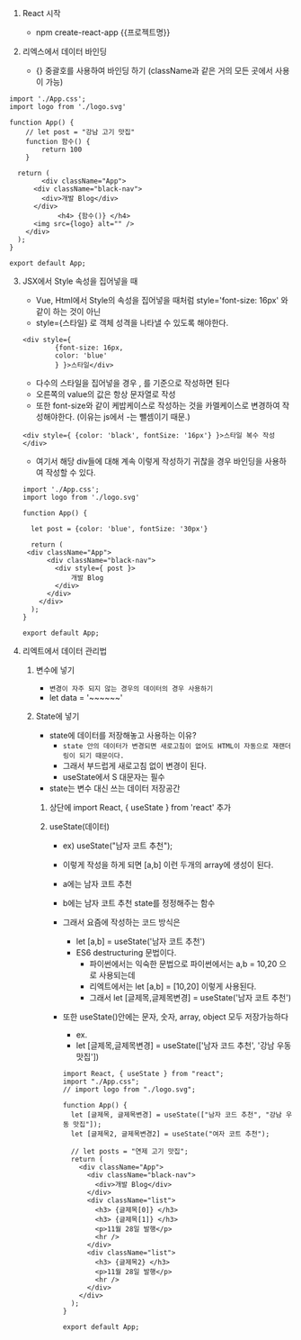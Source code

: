 1. React 시작
   * npm create-react-app {{프로젝트명}} 



2. 리엑스에서 데이터 바인딩
   * {} 중괄호를 사용하여 바인딩 하기 (className과 같은 거의 모든 곳에서 사용이 가능)

```react
import './App.css';
import logo from './logo.svg'

function App() {
	// let post = "강남 고기 맛집"
	function 함수() {
		return 100
	}
 
  return (
	    <div className="App">
      <div className="black-nav">
        <div>개발 Blog</div>
      </div>
			<h4> {함수()} </h4>
      <img src={logo} alt="" />
    </div>
  );
}

export default App;

```



3. JSX에서 Style 속성을 집어넣을 때

   - Vue, Html에서 Style의 속성을 집어넣을 때처럼 style='font-size: 16px' 와 같이 하는 것이 아닌
   - style={스타일} 로 객체 성격을 나타낼 수 있도록 해야한다.

   ```react
   <div style={ 
           {font-size: 16px,
           color: 'blue'     
           } }>스타일</div>
   ```

   - 다수의 스타일을 집어넣을 경우 , 를 기준으로 작성하면 된다
   - 오른쪽의 value의 값은 항상 문자열로 작성
   - 또한 font-size와 같이 케밥케이스로 작성하는 것을 카멜케이스로 변경하여 작성해야한다. (이유는 js에서 -는 뺄셈이기 때문.)

   ```react
   <div style={ {color: 'black', fontSize: '16px'} }>스타일 복수 작성</div>
   ```

   * 여기서 해당 div들에 대해 계속 이렇게 작성하기 귀찮을 경우 바인딩을 사용하여 작성할 수 있다.

   ```react
   import './App.css';
   import logo from './logo.svg'
   
   function App() {
   
     let post = {color: 'blue', fontSize: '30px'}
    
     return (
   	<div className="App">
         <div className="black-nav">
           <div style={ post }>
               개발 Blog
           </div>
         </div>
       </div>
     );
   }
   
   export default App;
   
   ```

   

4. 리엑트에서 데이터 관리법

   1. 변수에 넣기

      * `변경이 자주 되지 않는 경우의 데이터의 경우 사용하기`
      * let data = '~~~~~~'

   2. State에 넣기

      * state에 데이터를 저장해놓고 사용하는 이유?
        * `state 안의 데이터가 변경되면 새로고침이 없어도 HTML이 자동으로 재랜더링이 되기 때문이다.`
        * 그래서 부드럽게 새로고침 없이 변경이 된다.
        * useState에서 S 대문자는 필수
      * state는 변수 대신 쓰는 데이터 저장공간

      1. 상단에 import React, { useState } from 'react' 추가

      2. useState(데이터)

         * ex) useState("남자 코트 추천");

         * 이렇게 작성을 하게 되면 [a,b] 이런 두개의 array에 생성이 된다.

         * a에는 남자 코트 추천

         * b에는 남자 코트 추천 state를 정정해주는 함수

         * 그래서 요즘에 작성하는 코드 방식은

           * let [a,b] = useState('남자 코트 추천')
           * ES6 destructuring 문법이다.
             * 파이썬에서는 익숙한 문법으로 파이썬에서는 a,b = 10,20 으로 사용되는데 
             * 리엑트에서는 let [a,b] = [10,20] 이렇게 사용된다.
             * 그래서 let [글제목,글제목변경] = useState('남자 코트 추천')

         * 또한 useState()안에는 문자, 숫자, array, object 모두 저장가능하다

           * ex.
           * let [글제목,글제목변경] = useState(['남자 코드 추천', '강남 우동 맛집'])

           ```react
           import React, { useState } from "react";
           import "./App.css";
           // import logo from "./logo.svg";
           
           function App() {
             let [글제목, 글제목변경] = useState(["남자 코드 추천", "강남 우동 맛집"]);
             let [글제목2, 글제목변경2] = useState("여자 코트 추천");
           
             // let posts = "연제 고기 맛집";
             return (
               <div className="App">
                 <div className="black-nav">
                   <div>개발 Blog</div>
                 </div>
                 <div className="list">
                   <h3> {글제목[0]} </h3>
                   <h3> {글제목[1]} </h3>
                   <p>11월 28일 발행</p>
                   <hr />
                 </div>
                 <div className="list">
                   <h3> {글제목2} </h3>
                   <p>11월 28일 발행</p>
                   <hr />
                 </div>
               </div>
             );
           }
           
           export default App;
           
           ```

           